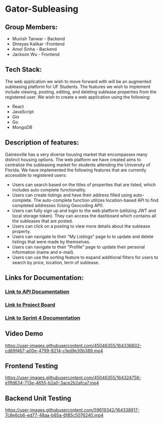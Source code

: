 # Gator-Subleasing

## Group Members:

- Munish Tanwar - Backend
- Shreyas Kalikar -Frontend
- Amol Sinha - Backend
- Jackson Wu - Frontend

## Tech Stack:

The web application we wish to move forward with will be an augmented subleasing platform for UF Students. The features we wish to implement include viewing, posting, editing, and deleting sublease properties from the registered user. We wish to create a web application using the following:

- React
- JavaScript
- Gin
- Go
- MongoDB

## Description of features:
Gainesville has a very diverse housing market that encompasses many distinct housing options. The web platform we have created aims to centralize the subleasing market for students attending the University of Florida. We have implemented the following features that are currently accessible to registered users:

- Users can search based on the titles of properties that are listed, which includes auto complete functionality. 
- Users can create listings and have their address filled using auto-complete. The auto-complete function utilizes location-based API to find completed addresses (Using Geocoding API).
- Users can fully sign up and login to the web platform (utilizing JWT and local storage token). They can access the dashboard which contains all the subleases that are posted.
- Users can click on a posting to view more details about the sublease property.
- Users can navigate to their "My Listings" page to to update and delete listings that were made by themselves.
- Users can navigate to their "Profile" page to update their personal information (name and e-mail).
- Users can use the sorting feature to expand additional filters for users to search by price, location, term of sublease.

## Links for Documentation:

### [Link to API Documentation](https://github.com/wurew34/Gator-SubleasingSESPR22/wiki/Backend-Documentation)

### [Link to Project Board](https://github.com/wurew34/Gator-SubleasingSESPR22/projects)

### [Link to Sprint 4 Documentation]()



## Video Demo

https://user-images.githubusercontent.com/45046355/164336602-cd69f467-a00e-4799-8214-c1ed9e30b389.mp4

## Frontend Testing
https://user-images.githubusercontent.com/45046355/164324756-e1ffd634-713e-4655-b2a0-3ace2b2afca7.mp4

## Backend Unit Testing
https://user-images.githubusercontent.com/59619342/164338917-7c8e6cb6-ed77-48aa-b65a-6f85c5076240.mp4
